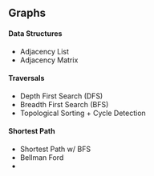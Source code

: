 ## Graphs
#### Data Structures
- Adjacency List
- Adjacency Matrix
#### Traversals
- Depth First Search (DFS)
- Breadth First Search (BFS)
- Topological Sorting + Cycle Detection
#### Shortest Path
- Shortest Path w/ BFS
- Bellman Ford
- 